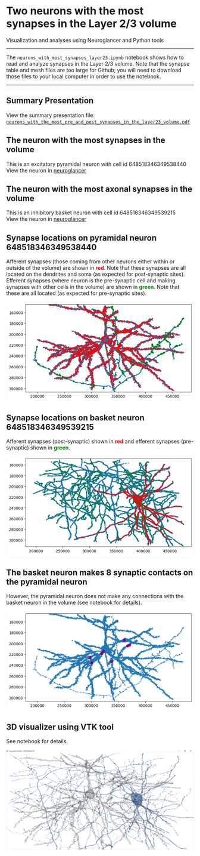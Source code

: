 # Two neurons with the most synapses in the Layer 2/3 volume
Visualization and analyses using Neuroglancer and Python tools

***

The `neurons_with_most_synapses_layer23.ipynb` notebook shows how to read and analyze synapses in the Layer 2/3 volume. Note that the synapse table and mesh files are too large for Github; you will need to download those files to your local computer in order to use the notebook.

***

## Summary Presentation
View the summary presentation file: [`neurons_with_the_most_pre_and_post_synapses_in_the_layer23_volume.pdf`](https://github.com/shandran/layer23-volume/blob/main/most_synapses/neurons_with_the_most_pre_and_post_synapses_in_the_layer23_volume.pdf)

## The neuron with the most synapses in the volume
This is an excitatory pyramidal neuron with cell id 648518346349538440  
View the neuron in [neuroglancer](https://neuromancer-seung-import.appspot.com/#!%7B%22layers%22:%5B%7B%22source%22:%22precomputed://gs://microns_public_datasets/pinky100_v0/son_of_alignment_v15_rechunked%22%2C%22type%22:%22image%22%2C%22blend%22:%22default%22%2C%22shaderControls%22:%7B%7D%2C%22name%22:%22EM%22%7D%2C%7B%22source%22:%22precomputed://gs://microns_public_datasets/pinky100_v185/seg%22%2C%22type%22:%22segmentation%22%2C%22selectedAlpha%22:0.51%2C%22segmentColors%22:%7B%22648518346349538440%22:%22#ff33da%22%7D%2C%22segments%22:%5B%22648518346349538440%22%5D%2C%22skeletonRendering%22:%7B%22mode2d%22:%22lines_and_points%22%2C%22mode3d%22:%22lines%22%7D%2C%22name%22:%22cell_segmentation_v185%22%7D%2C%7B%22source%22:%22precomputed://matrix://sseung-archive/pinky100-clefts/mip1_d2_1175k%22%2C%22type%22:%22segmentation%22%2C%22skeletonRendering%22:%7B%22mode2d%22:%22lines_and_points%22%2C%22mode3d%22:%22lines%22%7D%2C%22name%22:%22synapses%22%7D%2C%7B%22source%22:%22precomputed://matrix://sseung-archive/pinky100-mito/seg_191220%22%2C%22type%22:%22segmentation%22%2C%22skeletonRendering%22:%7B%22mode2d%22:%22lines_and_points%22%2C%22mode3d%22:%22lines%22%7D%2C%22name%22:%22mitochondria%22%7D%2C%7B%22source%22:%22precomputed://matrix://sseung-archive/pinky100-nuclei/seg%22%2C%22type%22:%22segmentation%22%2C%22skeletonRendering%22:%7B%22mode2d%22:%22lines_and_points%22%2C%22mode3d%22:%22lines%22%7D%2C%22name%22:%22nuclei%22%7D%5D%2C%22navigation%22:%7B%22pose%22:%7B%22position%22:%7B%22voxelSize%22:%5B4%2C4%2C40%5D%2C%22voxelCoordinates%22:%5B81726.65625%2C55977.7734375%2C1032.9140625%5D%7D%7D%2C%22zoomFactor%22:383.0066650796121%7D%2C%22perspectiveOrientation%22:%5B-0.00825042650103569%2C0.06130112707614899%2C-0.0012821174459531903%2C0.9980843663215637%5D%2C%22perspectiveZoom%22:2016.9180709086706%2C%22showSlices%22:false%2C%22selectedLayer%22:%7B%22layer%22:%22cell_segmentation_v185%22%2C%22visible%22:true%7D%2C%22layout%22:%7B%22type%22:%223d%22%2C%22orthographicProjection%22:true%7D%7D)

## The neuron with the most axonal synapses in the volume

This is an inhibitory basket neuron with cell id 648518346349539215  
View the neuron in [neuroglancer](https://neuromancer-seung-import.appspot.com/#!%7B%22layers%22:%5B%7B%22source%22:%22precomputed://gs://microns_public_datasets/pinky100_v0/son_of_alignment_v15_rechunked%22%2C%22type%22:%22image%22%2C%22blend%22:%22default%22%2C%22shaderControls%22:%7B%7D%2C%22name%22:%22EM%22%7D%2C%7B%22source%22:%22precomputed://gs://microns_public_datasets/pinky100_v185/seg%22%2C%22type%22:%22segmentation%22%2C%22selectedAlpha%22:0.51%2C%22segments%22:%5B%22648518346349539215%22%5D%2C%22skeletonRendering%22:%7B%22mode2d%22:%22lines_and_points%22%2C%22mode3d%22:%22lines%22%7D%2C%22name%22:%22cell_segmentation_v185%22%7D%2C%7B%22source%22:%22precomputed://matrix://sseung-archive/pinky100-clefts/mip1_d2_1175k%22%2C%22type%22:%22segmentation%22%2C%22skeletonRendering%22:%7B%22mode2d%22:%22lines_and_points%22%2C%22mode3d%22:%22lines%22%7D%2C%22name%22:%22synapses%22%7D%2C%7B%22source%22:%22precomputed://matrix://sseung-archive/pinky100-mito/seg_191220%22%2C%22type%22:%22segmentation%22%2C%22skeletonRendering%22:%7B%22mode2d%22:%22lines_and_points%22%2C%22mode3d%22:%22lines%22%7D%2C%22name%22:%22mitochondria%22%7D%2C%7B%22source%22:%22precomputed://matrix://sseung-archive/pinky100-nuclei/seg%22%2C%22type%22:%22segmentation%22%2C%22skeletonRendering%22:%7B%22mode2d%22:%22lines_and_points%22%2C%22mode3d%22:%22lines%22%7D%2C%22name%22:%22nuclei%22%7D%5D%2C%22navigation%22:%7B%22pose%22:%7B%22position%22:%7B%22voxelSize%22:%5B4%2C4%2C40%5D%2C%22voxelCoordinates%22:%5B81505.3359375%2C57426.09765625%2C714.219970703125%5D%7D%7D%2C%22zoomFactor%22:383.0066650796121%7D%2C%22perspectiveOrientation%22:%5B-0.00825042650103569%2C0.06130112707614899%2C-0.0012821174459531903%2C0.9980843663215637%5D%2C%22perspectiveZoom%22:2056.5813672461986%2C%22showSlices%22:false%2C%22selectedLayer%22:%7B%22layer%22:%22cell_segmentation_v185%22%2C%22visible%22:true%7D%2C%22layout%22:%7B%22type%22:%223d%22%2C%22orthographicProjection%22:true%7D%7D)

## Synapse locations on pyramidal neuron 648518346349538440
Afferent synapses (those coming from other neurons either within or outside of the volume) are shown in <span style="color:red">**red**</span>. Note that these synapses are all located on the dendrites and soma (as expected for post-synaptic sites).  
Efferent synapses (where neuron is the pre-synaptic cell and making synapses with other cells in the volume) are shown in <span style="color:green">**green**</span>. Note that these are all located (as expected for pre-synaptic sites).

![Synapses on pyramidal neuron 648518346349538440](pyramidal_neuron.png "pyramidal neuron 648518346349538440")  

## Synapse locations on basket neuron 648518346349539215
Afferent synapses (post-synaptic) shown in <span style="color:red">**red**</span> and efferent synapses (pre-synaptic) shown in <span style="color:green">**green**</span>.  

![Synapses on basket neuron 648518346349539215](basket_neuron.png "basket neuron 648518346349539215")  

## The basket neuron makes 8 synaptic contacts on the pyramidal neuron
However, the pyramidal neuron does not make any connections with the basket neuron in the volume (see notebook for details).  

![Synaptic connections from basket neuron to pyramidal neuron](pre_to_post_sites.png "synaptic locations from basket neuron")

## 3D visualizer using VTK tool
See notebook for details.

![Screenshot from OpenGL interactive 3d visualization tool](vtk_3d_visualization.png "OpenGL 3d visualization tool")


